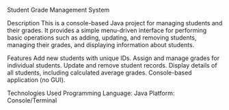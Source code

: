 Student Grade Management System

Description
This is a console-based Java project for managing students and their grades. It provides a simple menu-driven interface for performing basic operations such as adding, updating, and removing students, managing their grades, and displaying information about students.

Features
Add new students with unique IDs.
Assign and manage grades for individual students.
Update and remove student records.
Display details of all students, including calculated average grades.
Console-based application (no GUI).

Technologies Used
Programming Language: Java
Platform: Console/Terminal
